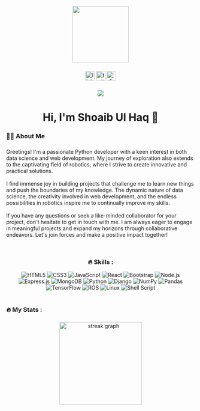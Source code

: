 <div align="center">
  <img height="150" src="https://media.tenor.com/images/b7939d73d32cb3ce5e48a80dd35dc599/tenor.gif"  />
</div>

###

<div align="center">
  <img src="https://img.shields.io/static/v1?message=LinkedIn&logo=linkedin&label=&color=0077B5&logoColor=white&labelColor=&style=for-the-badge" height="25" alt="linkedin logo"  />
  <img src="https://img.shields.io/static/v1?message=Twitter&logo=twitter&label=&color=1DA1F2&logoColor=white&labelColor=&style=for-the-badge" height="25" alt="twitter logo"  />
  <img src="https://img.shields.io/static/v1?message=Discord&logo=discord&label=&color=7289DA&logoColor=white&labelColor=&style=for-the-badge" height="25" alt="discord logo"  />
</div>

###

<div align="center">
  <img src="https://visitor-badge.laobi.icu/badge?page_id=shoaibulhaque.shoaibulhaque&"  />
</div>

###

<h1 align="center">Hi, I'm Shoaib Ul Haq 👋</h1>

###

<h3 align="left">👩‍💻  About Me</h3>

###

<p align="left">Greetings! I'm a passionate Python developer with a keen interest in both data science and web development. My journey of exploration also extends to the captivating field of robotics, where I strive to create innovative and practical solutions.<br><br>I find immense joy in building projects that challenge me to learn new things and push the boundaries of my knowledge. The dynamic nature of data science, the creativity involved in web development, and the endless possibilities in robotics inspire me to continually improve my skills.<br><br>If you have any questions or seek a like-minded collaborator for your project, don't hesitate to get in touch with me. I am always eager to engage in meaningful projects and expand my horizons through collaborative endeavors. Let's join forces and make a positive impact together!</p><br>

###

<div align="center">

<h3 align="center">🔥   Skills :</h3>

<img src="https://img.shields.io/badge/HTML5-E34F26?style=for-the-badge&logo=html5&logoColor=white&labelColor=23262A" alt="HTML5" />
    <img src="https://img.shields.io/badge/CSS3-1572B6?style=for-the-badge&logo=css3&logoColor=white&labelColor=474A4B" alt="CSS3" />
    <img src="https://img.shields.io/badge/JavaScript-323330?style=for-the-badge&logo=javascript&logoColor=F7DF1E&labelColor=383A3B" alt="JavaScript" />
    <img src="https://img.shields.io/badge/React-20232A?style=for-the-badge&logo=react&logoColor=61DAFB&labelColor=282C2D" alt="React" />
    <img src="https://img.shields.io/badge/Bootstrap-563D7C?style=for-the-badge&logo=bootstrap&logoColor=white&labelColor=4D4F50" alt="Bootstrap" />
    <img src="https://img.shields.io/badge/Node.js-339933?style=for-the-badge&logo=node.js&logoColor=white&labelColor=414445" alt="Node.js" />
    <img src="https://img.shields.io/badge/Express.js-000000?style=for-the-badge&logo=express&logoColor=white&labelColor=202122" alt="Express.js" />
    <img src="https://img.shields.io/badge/MongoDB-4EA94B?style=for-the-badge&logo=mongodb&logoColor=white&labelColor=424445" alt="MongoDB" />
    <img src="https://img.shields.io/badge/Python-3776AB?style=for-the-badge&logo=python&logoColor=white&labelColor=362C2E" alt="Python" />

<img src="https://img.shields.io/badge/Django-092E20?style=for-the-badge&logo=django&logoColor=white&labelColor=111213" alt="Django" /> 

<img src="https://img.shields.io/badge/Numpy-013243?style=for-the-badge&logo=numpy&logoColor=white&labelColor=252627" alt="NumPy" />

<img src="https://img.shields.io/badge/Pandas-150458?style=for-the-badge&logo=pandas&logoColor=white&labelColor=252626" alt="Pandas" />

<img src="https://img.shields.io/badge/TensorFlow-FF6F00?style=for-the-badge&logo=tensorflow&logoColor=white&labelColor=282929" alt="TensorFlow" />
<img src="https://img.shields.io/badge/ROS-22314E?style=for-the-badge&logo=ros&logoColor=white&labelColor=252627" alt="ROS" />
<img src="https://img.shields.io/badge/Linux-FCC624?style=for-the-badge&logo=linux&logoColor=black&labelColor=29292A" alt="Linux" />

<img src="https://img.shields.io/badge/Shell_Script-121011?style=for-the-badge&logo=gnu-bash&logoColor=white&labelColor=2B2C2C" alt="Shell Script" />

</div><br>


###

<h3 align="left">🔥   My Stats :</h3>

###

<div align="center">
  <img src="https://streak-stats.demolab.com?user=shoaibulhaque&locale=en&mode=daily&theme=dark&hide_border=false&border_radius=5&order=3" height="220" alt="streak graph"  />
</div>

###
